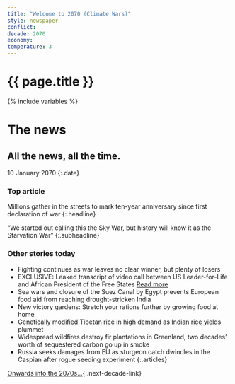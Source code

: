 ```yaml
---
title: "Welcome to 2070 (Climate Wars)"
style: newspaper
conflict: 
decade: 2070
economy: 
temperature: 3
---
```


<h1>{{ page.title }}</h1>

{% include variables %}
# The news

## All the news, all the time.

10 January 2070
{:.date}

### Top article

Millions gather in the streets to mark ten-year anniversary since first declaration of war
{:.headline}

“We started out calling this the Sky War, but history will know it as the Starvation War”
{:.subheadline}

### Other stories today

- Fighting continues as war leaves no clear winner, but plenty of losers
- EXCLUSIVE: Leaked transcript of video call between US Leader-for-Life and African President of the Free States [Read more](story_leaked-transcript.html)
- Sea wars and closure of the Suez Canal by Egypt prevents European food aid from reaching drought-stricken India
- New victory gardens: Stretch your rations further by growing food at home
- Genetically modified Tibetan rice in high demand as Indian rice yields plummet
- Widespread wildfires destroy fir plantations in Greenland, two decades’ worth of sequestered carbon go up in smoke
- Russia seeks damages from EU as sturgeon catch dwindles in the Caspian after rogue seeding experiment
{:.articles}

[Onwards into the 2070s…](chapter_post-war-devastation.html){:.next-decade-link}
